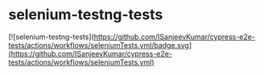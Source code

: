 # selenium-testng-tests


[![selenium-testng-tests](https://github.com/ISanjeevKumar/cypress-e2e-tests/actions/workflows/seleniumTests.yml/badge.svg](https://github.com/ISanjeevKumar/cypress-e2e-tests/actions/workflows/seleniumTests.yml)
